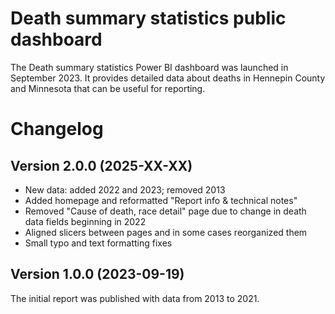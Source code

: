 # Death summary statistics public dashboard
The Death summary statistics Power BI dashboard was launched in September 2023. It provides detailed data about deaths in Hennepin County and Minnesota that can be useful for reporting.

# Changelog
## Version 2.0.0 (2025-XX-XX)
- New data: added 2022 and 2023; removed 2013
- Added homepage and reformatted "Report info & technical notes"
- Removed "Cause of death, race detail" page due to change in death data fields beginning in 2022
- Aligned slicers between pages and in some cases reorganized them
- Small typo and text formatting fixes

## Version 1.0.0 (2023-09-19)
The initial report was published with data from 2013 to 2021.
